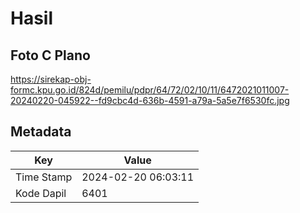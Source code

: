 # Hasil

## Foto C Plano

https://sirekap-obj-formc.kpu.go.id/824d/pemilu/pdpr/64/72/02/10/11/6472021011007-20240220-045922--fd9cbc4d-636b-4591-a79a-5a5e7f6530fc.jpg


## Metadata

| Key        | Value               |
| ---------- | ------------------- |
| Time Stamp | 2024-02-20 06:03:11 |
| Kode Dapil | 6401                |



